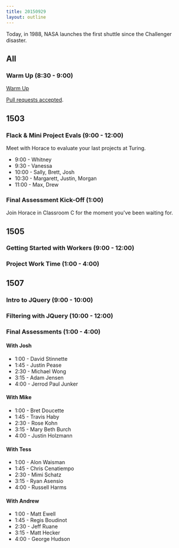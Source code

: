 ```yaml
---
title: 20150929
layout: outline
---
```


Today, in 1988, NASA launches the first shuttle since the Challenger disaster.

## All

### Warm Up (8:30 - 9:00)

[Warm Up](https://thewarmup.herokuapp.com)

[Pull requests accepted](https://github.com/mikedao/the-warm-up).

## 1503

### Flack & Mini Project Evals (9:00 - 12:00)

Meet with Horace to evaluate your last projects
at Turing.

* 9:00 - Whitney
* 9:30 - Vanessa
* 10:00 - Sally, Brett, Josh
* 10:30 - Margarett, Justin, Morgan
* 11:00 - Max, Drew

### Final Assessment Kick-Off (1:00)

Join Horace in Classroom C for the moment you've been
waiting for.

## 1505

### Getting Started with Workers (9:00 - 12:00)

### Project Work Time (1:00 - 4:00)


## 1507

### Intro to JQuery (9:00 - 10:00)

### Filtering with JQuery (10:00 - 12:00)

### Final Assessments (1:00 - 4:00)

#### With Josh

* 1:00 - David Stinnette
* 1:45 - Justin Pease 
* 2:30 - Michael Wong
* 3:15 - Adam Jensen
* 4:00 - Jerrod Paul Junker

#### With Mike

* 1:00 - Bret Doucette
* 1:45 - Travis Haby
* 2:30 - Rose Kohn
* 3:15 - Mary Beth Burch
* 4:00 - Justin Holzmann

#### With Tess

* 1:00 - Alon Waisman
* 1:45 - Chris Cenatiempo
* 2:30 - Mimi Schatz
* 3:15 - Ryan Asensio
* 4:00 - Russell Harms

#### With Andrew

* 1:00 - Matt Ewell
* 1:45 - Regis Boudinot
* 2:30 - Jeff Ruane
* 3:15 - Matt Hecker
* 4:00 - George Hudson
